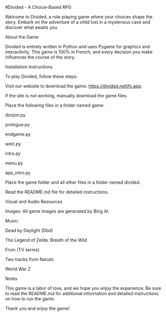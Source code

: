 #Divided - A Choice-Based RPG

Welcome to Divided, a role-playing game where your choices shape the story. Embark on the adventure of a child lost in a mysterious cave and discover what awaits you.

About the Game

Divided is entirely written in Python and uses Pygame for graphics and interactivity. This game is 100% in French, and every decision you make influences the course of the story.

Installation Instructions

To play Divided, follow these steps:

 Visit our website to download the game: https://divided.netlify.app.

 If the site is not working, manually download the game files.

 Place the following files in a folder named game:

  donjon.py
  
  prologue.py
  
  endgame.py
  
  welc.py
  
  intro.py
  
  menu.py
  
  app_intro.py
  
 Place the game folder and all other files in a folder named divided.
 
 Read the README.md file for detailed instructions.
 
Visual and Audio Resources

Images: All game images are generated by Bing AI.

Music:

Dead by Daylight (Dbd)

The Legend of Zelda: Breath of the Wild

From (TV series)

Two tracks from Naruto

World War Z

Notes

This game is a labor of love, and we hope you enjoy the experience. Be sure to read the README.md for additional information and detailed instructions on how to run the game.

Thank you and enjoy the game!
